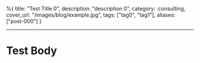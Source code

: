 %{
title: "Test Title 0",
description: "description 0",
category: :consulting,
cover_url: "/images/blog/example.jpg",
tags: ["tag0", "tag1"],
aliases: ["post-000"]
}

---

# Test Body
